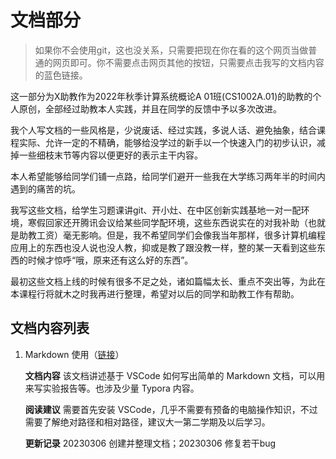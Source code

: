 # 文档部分

> 如果你不会使用git，这也没关系，只需要把现在你在看的这个网页当做普通的网页即可。你不需要点击网页其他的按钮，只需要点击我写的文档内容的蓝色链接。

这一部分为X助教作为2022年秋季计算系统概论A 01班(CS1002A.01)的助教的个人原创，全部经过助教本人实践，并且在同学的反馈中予以多次改进。

我个人写文档的一些风格是，少说废话、经过实践，多说人话、避免抽象，结合课程实际、允许一定的不精确，能够给没学过的新手以一个快速入门的初步认识，减掉一些细枝末节等内容以便更好的表示主干内容。

本人希望能够给同学们铺一点路，给同学们避开一些我在大学练习两年半的时间内遇到的痛苦的坑。

我写这些文档，给学生习题课讲git、开小灶、在中区创新实践基地一对一配环境，寒假回家还开腾讯会议给某些同学配环境，这些东西说实在的对我补助（也就是助教工资）毫无影响。但是，我不希望同学们会像我当年那样，很多计算机编程应用上的东西也没人说也没人教，抑或是教了跟没教一样，整的某一天看到这些东西的时候才惊呼“哦，原来还有这么好的东西”。

最初这些文档上线的时候有很多不足之处，诸如篇幅太长、重点不突出等，为此在本课程行将就木之时我再进行整理，希望对以后的同学和助教工作有帮助。

## 文档内容列表

1. Markdown 使用（[链接](1.markdown_use_guide/README.md)）

   **文档内容** 该文档讲述基于 VSCode 如何写出简单的 Markdown 文档，可以用来写实验报告等。也涉及少量 Typora 内容。

   **阅读建议** 需要首先安装 VSCode，几乎不需要有预备的电脑操作知识，不过需要了解绝对路径和相对路径，建议大一第二学期及以后学习。

   **更新记录** 20230306 创建并整理文档；20230306 修复若干bug
